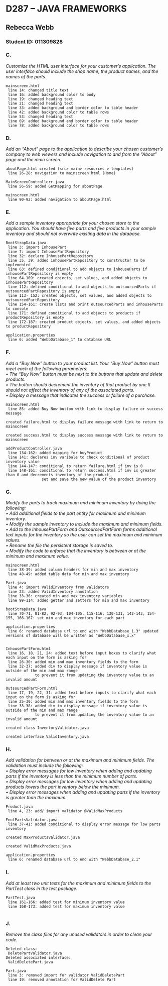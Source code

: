   
# D287 – JAVA FRAMEWORKS
## Rebecca Webb 
### Student ID: 011309828


### C.

*Customize the HTML user interface for your customer’s application. The user interface should include the
shop name, the product names, and the names of the parts.*
```
mainscreen.html 
 line 14: changed title text
 line 16: added background color to body
 line 19: changed heading text
 line 21: changed heading text
 line 33: added background and border color to table header
 line 42: added background color to table rows
 line 53: changed heading text
 line 69: added background and border color to table header 
 line 78: added background color to table rows
```

### D.

*Add an “About” page to the application to describe your chosen customer’s company to web viewers and
include navigation to and from the “About” page and the main screen.*
```
aboutPage.html created (src> main> resources > templates) 
 line 26-28: navigation to mainscreen.html (Home) 
 
MainScreenControllerr.java
 line 56-59: added GetMapping for aboutPage
 
mainscreen.html
 line 90-92: added navigation to aboutPage.html
```

### E.

*Add a sample inventory appropriate for your chosen store to the application. You should have five parts
and five products in your sample inventory and should not overwrite existing data in the database.*
```
BootStrapData.java
 line 3: import InhousePart
 line 7: import InhousePartRepository
 line 32: declare InhousePartRepository
 line 35, 39: added inhousePartRepository to constructor to be implemented
 line 63: defined conditional to add objects to inhouseParts if inhousePartRepository is empty
 line 64-109: created objects, set values, and added objects to inhousePartRepository 
 line 112: defined conditional to add objects to outsourcedParts if outsourcedPartRepository is empty
 line 113- 152: created objects, set values, and added objects to outsourcedPartRepository 
 line 154-161: create lists and print outsourcedParts and inhouseParts to console
 line 171: defined conditional to add objects to products if productRepository is empty
 line 172-187: created product objects, set values, and added objects to productRepository
 
application.properties
 line 6: added "WebbDatabase_1" to database URL
```

### F.
*Add a “Buy Now” button to your product list. Your “Buy Now” button must meet each of the following
parameters:  
• The “Buy Now” button must be next to the buttons that update and delete products.  
• The button should decrement the inventory of that product by one.It should not affect the inventory
of any of the associated parts.  
• Display a message that indicates the success or failure of a purchase.*
```
mainscreen.html
 line 85: added Buy Now button with link to display failure or success message

created failure.html to display failure message with link to return to mainscreen

created success.html to display success message with link to return to mainscreen

addProductController.java
 line 134-162: added mapping for buyProduct
 line 141: declares inv varibale to check conditional of product inventory value
 line 144-147: conditional to return failure.html if inv is 0
 line 148-161: conditional to return success.html if inv is greater than 0 and decrements inventory of the product,
                set and save the new value of the product inventory
```

### G.
*Modify the parts to track maximum and minimum inventory by doing the following:  
• Add additional fields to the part entity for maximum and minimum inventory.  
• Modify the sample inventory to include the maximum and minimum fields.  
• Add to the InhousePartForm and OutsourcedPartForm forms additional text inputs for the inventory
so the user can set the maximum and minimum values.  
• Rename the file the persistent storage is saved to.  
• Modify the code to enforce that the inventory is between or at the minimum and maximum value.*
```
mainscreen.html
 line 38-39: added column headers for min and max inventory
 line 48-49: added table data for min and max inventory
 
Part.java 
 line 4: import ValidInventory from validators
 line 23: added ValidInventory annotation
 line 33-36: created min and max inventory variables
 line 99-114: added getter and setters for min and max inventory

bootStrapData.java
 line 70-71, 81-82, 92-93, 104-105, 115-116, 130-131, 142-143, 154-155, 166-167: set min and max inventory for each part
 
application.properties
 line 6: renamed database url to end with "WebbDatabase_1.3" updated versions of database will be written as "WebbDatabase_x.x"
         

InhousePartForm.html
 line 16, 18, 21, 24: added text before input boxes to clarify what each input on the form is asking for
 line 26-30: added min and max inventory fields to the form
 line 32-37: added div to display message if inventory value is outside of the min and max range
             to prevent it from updating the inventory value to an invalid amount
 
OutsourcedPartForm.html
 line 17, 19, 22, 31: added text before inputs to clarify what each input on the form is asking for
 line 25-30: added min and max inventory fields to the form
 line 33-38: added div to display message if inventory value is outside of the min and max range
             to prevent it from updating the inventory value to an invalid amount
 
created class InventoryValidator.java 

created interface ValidInventory.java  
```

### H.

*Add validation for between or at the maximum and minimum fields. The validation must include the
following:  
• Display error messages for low inventory when adding and updating parts if the inventory is less than
the minimum number of parts.  
• Display error messages for low inventory when adding and updating products lowers the part
inventory below the minimum.  
• Display error messages when adding and updating parts if the inventory is greater than the maximum.*
```
Product.java
 line 4, 23: add/ import validator @ValidMaxProducts
 
EnufPartsValidator.java
 line 37-41: added conditional to display error message for low parts inventory 

created MaxProductsValidator.java

created ValidMaxProducts.java

application.properties
 line 6: renamed database url to end with "WebbDatabase_2.1"
```

### I.

*Add at least two unit tests for the maximum and minimum fields to the PartTest class in the test package.*
```
PartTest.java
 line 161-166: added test for minimum inventory value
 line 168-173: added test for maximum inventory value
 
```
### J.

*Remove the class files for any unused validators in order to clean your code.*
```
Deleted class: 
 DeletePartValidator.java 
Deleted associated interface:  
 ValidDeletePart.java 
 
Part.java 
 line 3: removed import for validator ValidDeletePart 
 line 19: removed annotation for ValidDelete Part 
 
```
